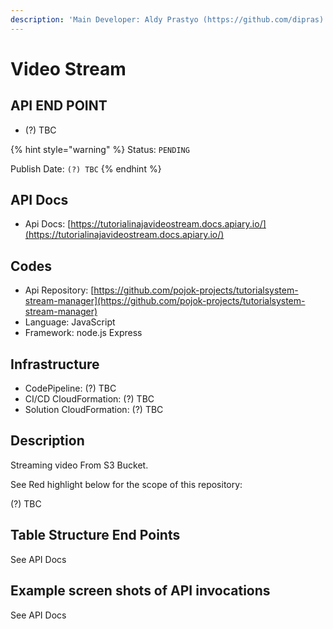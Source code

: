 ```yaml
---
description: 'Main Developer: Aldy Prastyo (https://github.com/dipras)'
---
```


# Video Stream

## API END POINT

* \(?\) TBC

{% hint style="warning" %}
Status: `PENDING`

Publish Date: `(?) TBC`
{% endhint %}

## API Docs

* Api Docs: [https://tutorialinajavideostream.docs.apiary.io/](https://tutorialinajavideostream.docs.apiary.io/)

## Codes

* Api Repository: [https://github.com/pojok-projects/tutorialsystem-stream-manager](https://github.com/pojok-projects/tutorialsystem-stream-manager)
* Language: JavaScript
* Framework: node.js Express 

## Infrastructure

* CodePipeline: \(?\) TBC
* CI/CD CloudFormation: \(?\) TBC
* Solution CloudFormation: \(?\) TBC

## Description

Streaming video From S3 Bucket.

See Red highlight below for the scope of this repository:

\(?\) TBC

## Table Structure End Points

See API Docs

## Example screen shots of API invocations

See API Docs

